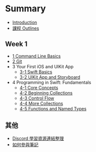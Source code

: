 # Summary

- [Introduction](README.md)
- [課程 Outlines](Outlines.md)

## Week 1

- [1 Command Line Basics](Week1/1.%20Command%20Line%20Basics.md)
- [2 Git](Week1/2.%20Git.md)
- 3 Your First iOS and UIKit App
  - [3-1 Swift Basics](Week1/3-1.%20Swift%20Basics.md)
  - [3-2 UIKit App and Storyboard](Week1/3-2.%20UIKit%20App%20and%20Storyboard.md)
- 4 Programming in Swift: Fundamentals
  - [4-1 Core Concepts](Week1/4-1.%20Core%20Concepts.md)
  - [4-2 Beginning Collections](Week1/4-2.%20Beginning%20Collections.md)
  - [4-3 Control Flow](Week1/4-3.%20Control%20Flow.md)
  - [4-4 More Collections](Week1/4-4.%20More%20Collections.md)
  - [4-5 Functions and Named Types](Week1/4-5.%20Functions%20and%20Named%20Types.md)

## 其他

- [Discord 學習資源連結整理](Others/Resources.md)
- [如何參與筆記](Others/HowToContribute.md)
